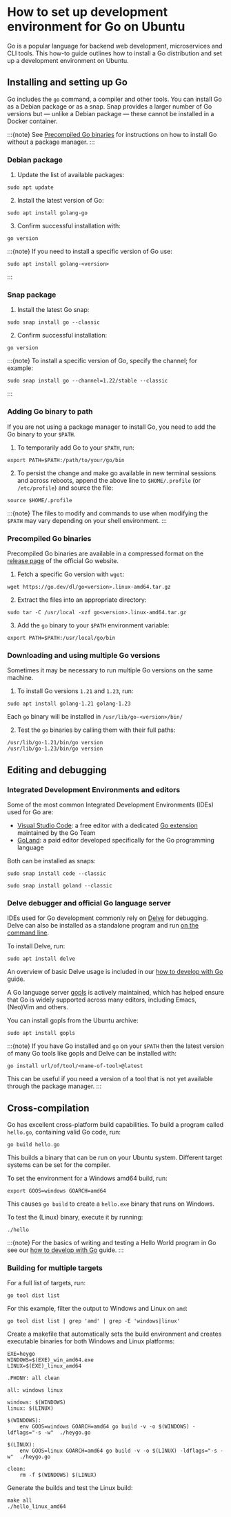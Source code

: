 # How to set up development environment for Go on Ubuntu

Go is a popular language for backend web development,
microservices and CLI tools. This how-to guide outlines
how to install a Go distribution and set up a development
environment on Ubuntu.

## Installing and setting up Go

Go includes the `go` command, a compiler and other tools.
You can install Go as a Debian package or as a snap.
Snap provides a larger number of Go versions but — unlike
a Debian package — these cannot be installed in a Docker container.

:::{note}
See [Precompiled Go binaries](#precompiled-go-binaries) for instructions
on how to install Go without a package manager.
:::

### Debian package

1. Update the list of available packages:

```none
sudo apt update
```

2. Install the latest version of Go:

```none
sudo apt install golang-go
```

3. Confirm successful installation with:

```none
go version
```

:::{note}
If you need to install a specific version of Go use:

	sudo apt install golang-<version>
:::

### Snap package

1. Install the latest Go snap:

```none
sudo snap install go --classic
```

2. Confirm successful installation:

```none
go version
```

:::{note}
To install a specific version of Go, specify the channel; for example:

	sudo snap install go --channel=1.22/stable --classic
:::

### Adding Go binary to path

If you are not using a package manager to install Go, you need
to add the Go binary to your `$PATH`.

1. To temporarily add Go to your `$PATH`, run:

```none
export PATH=$PATH:/path/to/your/go/bin
```

2. To persist the change and make go available in new terminal sessions and across reboots, 
append the above line to `$HOME/.profile` (or `/etc/profile`) and source the file:

```none
source $HOME/.profile
```

:::{note}
The files to modify and commands to use when modifying the `$PATH` may vary
depending on your shell environment.
:::

### Precompiled Go binaries

Precompiled Go binaries are available in a compressed format on the [release page](https://go.dev/dl/) of the official Go website.

1. Fetch a specific Go version with `wget`:

```none
wget https://go.dev/dl/go<version>.linux-amd64.tar.gz 
```

2. Extract the files into an appropriate directory:

```none
sudo tar -C /usr/local -xzf go<version>.linux-amd64.tar.gz
```

3. Add the `go` binary to your `$PATH` environment variable:

```none
export PATH=$PATH:/usr/local/go/bin
```

### Downloading and using multiple Go versions

Sometimes it may be necessary to run multiple Go versions
on the same machine.

1. To install Go versions `1.21` and `1.23`, run:

```none
sudo apt install golang-1.21 golang-1.23
```

Each `go` binary will be installed in `/usr/lib/go-<version>/bin/`

2. Test the `go` binaries by calling them with their full paths:

```none
/usr/lib/go-1.21/bin/go version
/usr/lib/go-1.23/bin/go version
```

## Editing and debugging

### Integrated Development Environments and editors

Some of the most common Integrated Development Environments (IDEs) used for Go are:

- [Visual Studio Code](https://code.visualstudio.com/): a free editor with a dedicated [Go extension](https://marketplace.visualstudio.com/items?itemName=golang.Go) maintained by the Go Team
- [GoLand](https://www.jetbrains.com/go/): a paid editor developed specifically for the Go programming language

Both can be installed as snaps:

```none
sudo snap install code --classic
```

```none
sudo snap install goland --classic
```

### Delve debugger and official Go language server

IDEs used for Go development commonly rely on [Delve](https://github.com/go-delve/delve) for debugging.
Delve can also be installed as a standalone program and run [on the command line](https://github.com/go-delve/delve/blob/master/Documentation/cli/getting_started.md).

To install Delve, run:

```none
sudo apt install delve
```

An overview of basic Delve usage is included in our [how to develop with Go](./go-use.md) guide.


A Go language server [gopls](https://pkg.go.dev/golang.org/x/tools/gopls) is actively maintained, which has helped ensure that Go is widely supported across many editors, including Emacs, (Neo)Vim and others. 

You can install gopls from the Ubuntu archive:

```none
sudo apt install gopls
```

:::{note}
If you have Go installed and `go` on your `$PATH` then
the latest version of many Go tools like gopls and Delve can be installed with:

	go install url/of/tool/<name-of-tool>@latest

This can be useful if you need a version of a tool that is not yet available
through the package manager.
:::

## Cross-compilation

Go has excellent cross-platform build capabilities.
To build a program called `hello.go`, containing valid Go code, run:

```none
go build hello.go
```

This builds a binary that can be run on your Ubuntu system.
Different target systems can be set for the compiler.

To set the environment for a Windows amd64 build, run:

```none
export GOOS=windows GOARCH=amd64
```

This causes `go build` to create a `hello.exe` binary that runs on Windows.

To test the (Linux) binary, execute it by running:

```none
./hello
```

:::{note}
For the basics of writing and testing a Hello World program in Go
see our [how to develop with Go](./go-use.md) guide.
:::

### Building for multiple targets

For a full list of targets, run:

```none
go tool dist list
```

For this example, filter the output to Windows and Linux on `amd`:

```none
go tool dist list | grep 'amd' | grep -E 'windows|linux'
```

Create a makefile that automatically sets
the build environment and creates executable binaries for
both Windows and Linux platforms:

```make
EXE=heygo
WINDOWS=$(EXE)_win_amd64.exe
LINUX=$(EXE)_linux_amd64

.PHONY: all clean

all: windows linux

windows: $(WINDOWS)
linux: $(LINUX)

$(WINDOWS):
	env GOOS=windows GOARCH=amd64 go build -v -o $(WINDOWS) -ldflags="-s -w"  ./heygo.go

$(LINUX):
	env GOOS=linux GOARCH=amd64 go build -v -o $(LINUX) -ldflags="-s -w"  ./heygo.go

clean:
	rm -f $(WINDOWS) $(LINUX)
```

Generate the builds and test the Linux build:

```none
make all
./hello_linux_amd64
```

